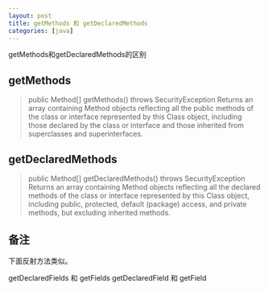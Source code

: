 ```yaml
---
layout: post
title: getMethods 和 getDeclaredMethods
categories: [java]
---
```

getMethods和getDeclaredMethods的区别

## getMethods

> public Method[] getMethods()
>                    throws SecurityException
> Returns an array containing Method objects reflecting all the public methods of the class or interface represented by this Class object, including those declared by the class or interface and those inherited from superclasses and superinterfaces.

## getDeclaredMethods

> public Method[] getDeclaredMethods()
>                            throws SecurityException
> Returns an array containing Method objects reflecting all the declared methods of the class or interface represented by this Class object, including public, protected, default (package) access, and private methods, but excluding inherited methods.

## 备注
下面反射方法类似。

getDeclaredFields 和 getFields
getDeclaredField 和 getField